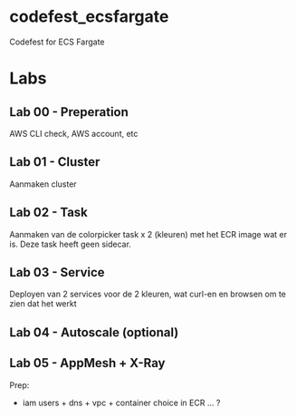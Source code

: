 # codefest_ecsfargate
Codefest for ECS Fargate

# Labs
## Lab 00 - Preperation
AWS CLI check, AWS account, etc

## Lab 01 - Cluster
Aanmaken cluster

## Lab 02 - Task
Aanmaken van de colorpicker task x 2 (kleuren) met het ECR image wat er is. Deze task heeft geen sidecar.

## Lab 03 - Service
Deployen van 2 services voor de 2 kleuren, wat curl-en en browsen om te zien dat het werkt

## Lab 04 - Autoscale (optional)

## Lab 05 - AppMesh + X-Ray

Prep:
- iam users + dns + vpc + container choice in ECR ... ? 
